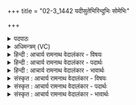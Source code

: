 +++
title = "02-3_1442 यदीसुतेभिरिन्दुभिः सोमेभिः"

+++
<details><summary>पदपाठः</summary>

य꣡दि꣢꣯। सु꣣ते꣡भिः꣢। इ꣡न्दु꣢꣯भिः। सो꣡मे꣢꣯भिः। प्र꣣तिभू꣡ष꣢थ। प्र꣣ति। भू꣡ष꣢꣯थ। वे꣡द꣢꣯। वि꣡श्व꣢꣯स्य। मे꣡धि꣢꣯रः। घृ꣣ष꣢त्। त꣡न्त꣢꣯म्। तम्। त꣣म्। इ꣢त्। आ। इ꣣षते। १४४२।
</details>

<details><summary>अधिमन्त्रम् (VC)</summary>

- इन्द्रः
- भरद्वाजो बार्हस्पत्यः
- अनुष्टुप्
- गान्धारः
</details>

<details><summary>हिन्दी : आचार्य रामनाथ वेदालंकार - विषयः</summary>

अगले मन्त्र में परमात्मा की उपासना का फल वर्णित है।
</details>

<details><summary>हिन्दी : आचार्य रामनाथ वेदालंकार - पदार्थः</summary>

पदार्थान्वयभाषाः -  हे उपासको! (यदि)यदि(सुतेभिः)अभिषुत किये हुए, (इन्दुभिः)सराबोर कर देनेवाले(सोमेभिः)श्रद्धारसों से,तुम इन्द्र परमात्मा को(प्रतिभूषथ)अलङ्कृत करते हो,तो(मेधिरः)मेधावी वह इन्द्र(विश्वस्य)तुम्हारे सब मनोरथों को(वेद)जान जाता है और(धृषत्)विघ्नों को परास्त करता हुआ(तं तम्)उस-उस मनोरथ को(इत्)अवश्य ही(आ इषते)पूर्ण करता है ॥३॥
</details>

<details><summary>हिन्दी : आचार्य रामनाथ वेदालंकार - भावार्थः</summary>

भावार्थभाषाः -  परमेश्वर में श्रद्धा रखनेवाला मनुष्य अभीष्ट की पूर्ति में समर्थ हो जाता है ॥३॥
</details>

<details><summary>संस्कृत : आचार्य रामनाथ वेदालंकार - विषयः</summary>

अथ परमात्मोपासनायाः फलमाह।
</details>

<details><summary>संस्कृत : आचार्य रामनाथ वेदालंकार - पदार्थः</summary>

पदार्थान्वयभाषाः -  हे उपासकाः।(यदि)चेत्(सुतेभिः)अभिषुतैः, (इन्दुभिः)क्लेदकैः(सोमेभिः)श्रद्धारसैः यूयम्,इन्द्रं परमात्मानम्(प्रति भूषथ)अलङ्कुरुथ,तर्हि(मेधिरः)मेधावी स इन्द्रः(विश्वस्य)विश्वं सर्वं युष्मदीयं मनोरथम्(वेद)जानाति,किञ्च(धृषत्)विघ्नानां धर्षकः सन्(तं तम्)तं तं मनोरथम्(इत्)निश्चयेन(आ-इषते)आपूरयति।[इषतिः गतिकर्मा। निघं० २।१४]॥३॥२
</details>

<details><summary>संस्कृत : आचार्य रामनाथ वेदालंकार - भावार्थः</summary>

भावार्थभाषाः -  परमेश्वरे श्रद्दधानो जनोऽभिलषितपूर्त्यै समर्थो जायते ॥३॥
</details>